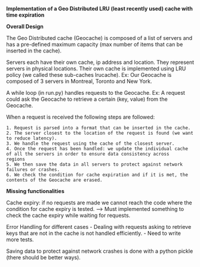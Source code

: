 **Implementation of a Geo Distributed LRU (least recently used) cache with time expiration**

**Overall Design**

The Geo Distributed cache (Geocache) is composed of a list of servers and has a pre-defined maximum capacity (max number of items that can be inserted in the cache).

Servers each have their own cache, ip address and location. They represent servers in physical locations. 
Their own cache is implemented using LRU policy (we called these sub-caches lrucache).
Ex: Our Geocache is composed of 3 servers in Montreal, Toronto and New York. 


A while loop (in run.py) handles requests to the Geocache.
Ex: A request could ask the Geocache to retrieve a certain (key, value) from the Geocache.

When a request is received the following steps are followed:

	1. Request is parsed into a format that can be inserted in the cache.
	2. The server closest to the location of the request is found (we want to reduce latency).
	3. We handle the request using the cache of the closest server.
	4. Once the request has been handled: we update the individual cache of all the servers in order to ensure data consistency across 		regions
	5. We then save the data in all servers to protect against network failures or crashes. 
	6. We check the condition for cache expiration and if it is met, the contents of the Geocache are erased.


**Missing functionalities**

 Cache expiry: if no requests are made we cannot reach the code where the condition for cache expiry is tested.
	—> Must implemented something to check the cache expiry while waiting for requests.	
	
 Error Handling for different cases
	- Dealing with requests asking to retrieve keys that are not in the cache is not handled efficiently.
	- Need to write more tests.

Saving data to protect against network crashes is done with a python pickle (there should be better ways). 
